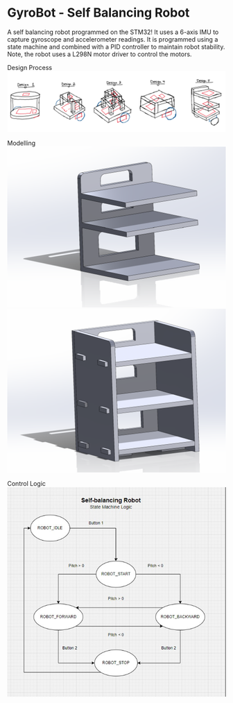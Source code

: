 # GyroBot - Self Balancing Robot 

A self balancing robot programmed on the STM32! It uses a 6-axis IMU to capture
gyroscope and accelerometer readings. It is programmed using a state machine and combined
with a PID controller to maintain robot stability. Note, the robot uses a L298N motor driver 
to control the motors.

Design Process
![Alt text](Images/planning.png)

Modelling
![Alt text](Images/design1.png)
![Alt text](Images/design2.png)

Control Logic
![Alt text](Images/state_machine.png)

